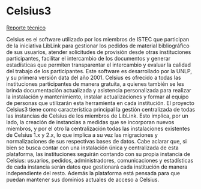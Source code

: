 Celsius3
========

[Reporte técnico](http://sedici.unlp.edu.ar/handle/10915/34504)

Celsius es el software utilizado por los miembros de ISTEC que participan de la 
iniciativa LibLink para gestionar los pedidos de material bibliográfico de sus 
usuarios, atender solicitudes de provisión desde otras instituciones participantes, 
facilitar el intercambio de los documentos y generar estadísticas que permiten 
transparentar el intercambio y evaluar la calidad del trabajo de los participantes. 
Este software es desarrollado por la UNLP, y su primera versión data del año 2001. 
Celsius es ofrecido a todas las instituciones participantes de manera gratuita, 
a quienes también se les brinda documentación actualizada y asistencia 
personalizada para realizar la instalación y mantenimiento, instalar 
actualizaciones y formar al equipo de personas que utilizarán esta herramienta 
en cada institución.
El proyecto Celsius3 tiene como característica principal la gestión centralizada 
de todas las instancias de Celsius de los miembros de LibLink. Esto implica, 
por un lado, la creación de instancias a medidas que se incorporan nuevos miembros, 
y por el otro la centralización todas las instalaciones existentes de Celsius 
1.x y 2.x, lo que implica a su vez las migraciones y normalizaciones de sus 
respectivas bases de datos. Cabe aclarar que, si bien se busca contar con una 
instalación única y centralizada de esta plataforma, las instituciones seguirán 
contando con su propia instancia de Celsius: usuarios, pedidos, administradores, 
comunicaciones y estadísticas de cada instancia serán datos que gestionará cada 
institución de manera independiente del resto. Además la plataforma está pensada 
para que puedan mantener sus dominios actuales de acceso a Celsius.